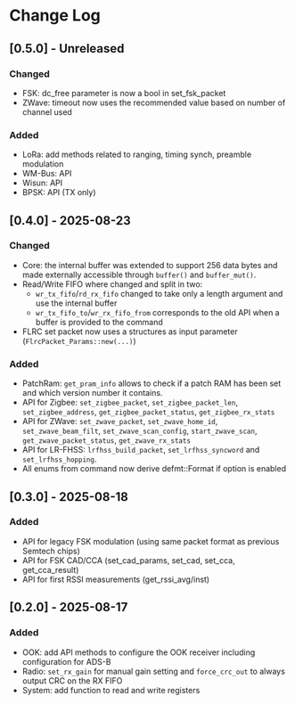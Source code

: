 # Change Log

## [0.5.0] - Unreleased

### Changed
  - FSK: dc_free parameter is now a bool in set_fsk_packet
  - ZWave: timeout now uses the recommended value based on number of channel used

### Added
  - LoRa: add methods related to ranging, timing synch, preamble modulation
  - WM-Bus: API
  - Wisun: API
  - BPSK: API (TX only)

## [0.4.0] - 2025-08-23

### Changed
  - Core: the internal buffer was extended to support 256 data bytes and made externally accessible
    through `buffer()` and `buffer_mut()`.
  - Read/Write FIFO where changed and split in two:
    * `wr_tx_fifo`/`rd_rx_fifo` changed to take only a length argument and use the internal buffer
    * `wr_tx_fifo_to`/`wr_rx_fifo_from` corresponds to the old API when a buffer is provided to the command
  - FLRC set packet now uses a structures as input parameter (`FlrcPacket_Params::new(...)`)

### Added
  - PatchRam: `get_pram_info` allows to check if a patch RAM has been set and which version number it contains.
  - API for Zigbee: `set_zigbee_packet`, `set_zigbee_packet_len`, `set_zigbee_address`, `get_zigbee_packet_status`, `get_zigbee_rx_stats`
  - API for ZWave: `set_zwave_packet`, `set_zwave_home_id`, `set_zwave_beam_filt`, `set_zwave_scan_config`, `start_zwave_scan`, `get_zwave_packet_status`, `get_zwave_rx_stats`
  - API for LR-FHSS: `lrfhss_build_packet`, `set_lrfhss_syncword` and `set_lrfhss_hopping`.
  - All enums from command now derive defmt::Format if option is enabled


## [0.3.0] - 2025-08-18

### Added
  - API for legacy FSK modulation (using same packet format as previous Semtech chips)
  - API for FSK CAD/CCA (set_cad_params, set_cad, set_cca, get_cca_result)
  - API for first RSSI measurements (get_rssi_avg/inst)


## [0.2.0] - 2025-08-17

### Added
  - OOK: add API methods to configure the OOK receiver including configuration for ADS-B
  - Radio: `set_rx_gain` for manual gain setting and `force_crc_out` to always output CRC on the RX FIFO
  - System: add function to read and write registers
